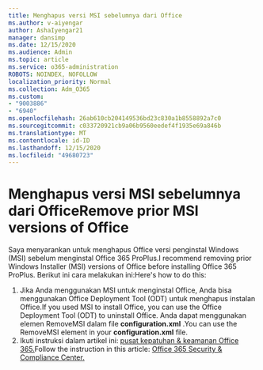 ```yaml
---
title: Menghapus versi MSI sebelumnya dari Office
ms.author: v-aiyengar
author: AshaIyengar21
manager: dansimp
ms.date: 12/15/2020
ms.audience: Admin
ms.topic: article
ms.service: o365-administration
ROBOTS: NOINDEX, NOFOLLOW
localization_priority: Normal
ms.collection: Adm_O365
ms.custom:
- "9003886"
- "6940"
ms.openlocfilehash: 26ab610cb204149536bd23c830a1b8558892a7c0
ms.sourcegitcommit: c033720921cb9a06b9560eedef4f1935e69a846b
ms.translationtype: MT
ms.contentlocale: id-ID
ms.lasthandoff: 12/15/2020
ms.locfileid: "49680723"
---
```

# <a name="remove-prior-msi-versions-of-office"></a><span data-ttu-id="4c579-102">Menghapus versi MSI sebelumnya dari Office</span><span class="sxs-lookup"><span data-stu-id="4c579-102">Remove prior MSI versions of Office</span></span>

<span data-ttu-id="4c579-103">Saya menyarankan untuk menghapus Office versi penginstal Windows (MSI) sebelum menginstal Office 365 ProPlus.</span><span class="sxs-lookup"><span data-stu-id="4c579-103">I recommend removing prior Windows Installer (MSI) versions of Office before installing Office 365 ProPlus.</span></span> <span data-ttu-id="4c579-104">Berikut ini cara melakukan ini:</span><span class="sxs-lookup"><span data-stu-id="4c579-104">Here's how to do this:</span></span>

1. <span data-ttu-id="4c579-105">Jika Anda menggunakan MSI untuk menginstal Office, Anda bisa menggunakan Office Deployment Tool (ODT) untuk menghapus instalan Office.</span><span class="sxs-lookup"><span data-stu-id="4c579-105">If you used MSI to install Office, you can use the Office Deployment Tool (ODT) to uninstall Office.</span></span> <span data-ttu-id="4c579-106">Anda dapat menggunakan elemen RemoveMSI dalam file **configuration.xml** .</span><span class="sxs-lookup"><span data-stu-id="4c579-106">You can use the RemoveMSI element in your **configuration.xml** file.</span></span>
1. <span data-ttu-id="4c579-107">Ikuti instruksi dalam artikel ini: [pusat kepatuhan & keamanan Office 365.](https://go.microsoft.com/fwlink/p/?linkid=2077143)</span><span class="sxs-lookup"><span data-stu-id="4c579-107">Follow the instruction in this article: [Office 365 Security & Compliance Center.](https://go.microsoft.com/fwlink/p/?linkid=2077143)</span></span>
